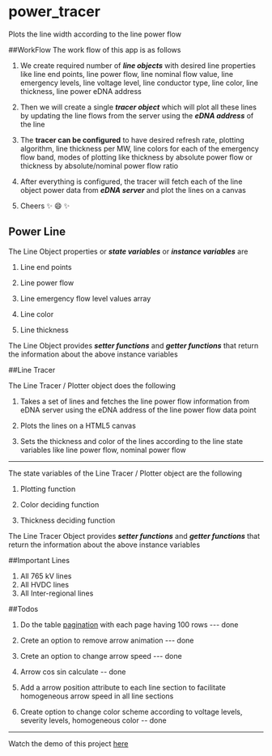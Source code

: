 # power_tracer
Plots the line width according to the line power flow

##WorkFlow
The work flow of this app is as follows

1. We create required number of **_line objects_** with desired line properties like line end points, line power flow, line nominal flow value, line emergency levels, line voltage level, line conductor type, line color, line thickness, line power eDNA address

2. Then we will create a single **_tracer object_** which will plot all these lines by updating the line flows from the server using the **_eDNA address_** of the line

3. The **tracer can be configured** to have desired refresh rate, plotting algorithm, line thickness per MW, line colors for each of the emergency flow band, modes of plotting like thickness by absolute power flow or thickness by absolute/nominal power flow ratio

4. After everything is configured, the tracer will fetch each of the line object power data from **_eDNA server_** and plot the lines on a canvas

5. Cheers :sparkles: :smile: :sparkles:


## Power Line

The Line Object properties or **_state variables_** or **_instance variables_** are

1. Line end points

2. Line power flow

3. Line emergency flow level values array

4. Line color

5. Line thickness

The Line Object provides **_setter functions_** and **_getter functions_** that return the information about the above instance variables

##Line Tracer

The Line Tracer / Plotter object does the following

1. Takes a set of lines and fetches the line power flow information from eDNA server using the eDNA address of the line power flow data point

2. Plots the lines on a HTML5 canvas

3. Sets the thickness and color of the lines according to the line state variables like line power flow, nominal power flow

***
The state variables of the Line Tracer / Plotter object are the following

1. Plotting function

2. Color deciding function

3. Thickness deciding function

The Line Tracer Object provides **_setter functions_** and **_getter functions_** that return the information about the above instance variables

##Important Lines
1. All 765 kV lines
2. All HVDC lines
3. All Inter-regional lines

##Todos

1. Do the table [pagination](http://code.ciphertrick.com/2015/06/01/search-sort-and-pagination-ngrepeat-angularjs/) with each page having 100 rows --- done

2. Crete an option to remove arrow animation --- done

3. Crete an option to change arrow speed --- done

4. Arrow cos sin calculate -- done

5. Add a arrow position attribute to each line section to facilitate homogeneous arrow speed in all line sections

6. Create option to change color scheme according to voltage levels, severity levels, homogeneous color -- done


***
Watch the demo of this project [here](https://posoco.github.io/power_tracer/apps/singletest)
